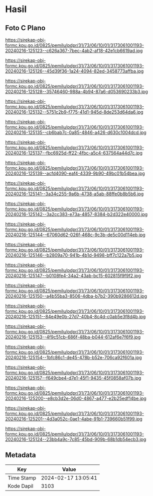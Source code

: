 # Hasil

## Foto C Plano

https://sirekap-obj-formc.kpu.go.id/0825/pemilu/pdpr/31/73/06/10/01/3173061001193-20240216-125123--c626a367-7bec-4ab2-af18-42e1cb6619ad.jpg

https://sirekap-obj-formc.kpu.go.id/0825/pemilu/pdpr/31/73/06/10/01/3173061001193-20240216-125126--45d39f36-1a24-4094-82ed-3458773affba.jpg

https://sirekap-obj-formc.kpu.go.id/0825/pemilu/pdpr/31/73/06/10/01/3173061001193-20240216-125128--35746460-988a-4b94-87a6-d053690233b3.jpg

https://sirekap-obj-formc.kpu.go.id/0825/pemilu/pdpr/31/73/06/10/01/3173061001193-20240216-125132--5751c2b9-f775-41d1-945d-8de253d64da6.jpg

https://sirekap-obj-formc.kpu.go.id/0825/pemilu/pdpr/31/73/06/10/01/3173061001193-20240216-125135--cb6bab7c-0a85-4846-a426-d630c1004dcd.jpg

https://sirekap-obj-formc.kpu.go.id/0825/pemilu/pdpr/31/73/06/10/01/3173061001193-20240216-125137--fbc6925d-ff22-4fbc-a5c4-637564a44d7c.jpg

https://sirekap-obj-formc.kpu.go.id/0825/pemilu/pdpr/31/73/06/10/01/3173061001193-20240216-125139--acfd4090-eaf4-4339-9b90-49bc01b54bea.jpg

https://sirekap-obj-formc.kpu.go.id/0825/pemilu/pdpr/31/73/06/10/01/3173061001193-20240216-125141--3a34c255-9a6b-4738-a5ab-88ffe0b8b5b6.jpg

https://sirekap-obj-formc.kpu.go.id/0825/pemilu/pdpr/31/73/06/10/01/3173061001193-20240216-125142--3a2cc383-e73a-4857-8384-b2d322e40000.jpg

https://sirekap-obj-formc.kpu.go.id/0825/pemilu/pdpr/31/73/06/10/01/3173061001193-20240216-125144--67060d62-026f-468c-9c3b-de5c00d114eb.jpg

https://sirekap-obj-formc.kpu.go.id/0825/pemilu/pdpr/31/73/06/10/01/3173061001193-20240216-125146--b2809a70-941b-4b1d-9498-bff7c122a7b5.jpg

https://sirekap-obj-formc.kpu.go.id/0825/pemilu/pdpr/31/73/06/10/01/3173061001193-20240216-125147--b0108fe4-34a2-43ab-bc15-602815f9f9f2.jpg

https://sirekap-obj-formc.kpu.go.id/0825/pemilu/pdpr/31/73/06/10/01/3173061001193-20240216-125150--a4b55ba3-8506-4dba-b7b2-390b9286612d.jpg

https://sirekap-obj-formc.kpu.go.id/0825/pemilu/pdpr/31/73/06/10/01/3173061001193-20240216-125151--84e49e0b-27d7-40b4-8c4d-c0ab5e3f8d4b.jpg

https://sirekap-obj-formc.kpu.go.id/0825/pemilu/pdpr/31/73/06/10/01/3173061001193-20240216-125153--4f9c51cb-686f-48ba-b044-612af6e7f6f9.jpg

https://sirekap-obj-formc.kpu.go.id/0825/pemilu/pdpr/31/73/06/10/01/3173061001193-20240216-125154--1bfc86c1-de45-478b-b52e-706ca92f601a.jpg

https://sirekap-obj-formc.kpu.go.id/0825/pemilu/pdpr/31/73/06/10/01/3173061001193-20240216-125157--f649cbe4-d7e1-45f1-9435-45f0858af07b.jpg

https://sirekap-obj-formc.kpu.go.id/0825/pemilu/pdpr/31/73/06/10/01/3173061001193-20240216-125200--e8cb3d2e-06d0-4867-a477-e2b25edf14be.jpg

https://sirekap-obj-formc.kpu.go.id/0825/pemilu/pdpr/31/73/06/10/01/3173061001193-20240216-125201--4d3a052c-0ae1-4abe-91b1-739660b51f99.jpg

https://sirekap-obj-formc.kpu.go.id/0825/pemilu/pdpr/31/73/06/10/01/3173061001193-20240216-125124--23bb4a9c-7c85-45bd-909b-68b1db54ecb3.jpg


## Metadata

| Key        | Value               |
| ---------- | ------------------- |
| Time Stamp | 2024-02-17 13:05:41 |
| Kode Dapil | 3103                |



